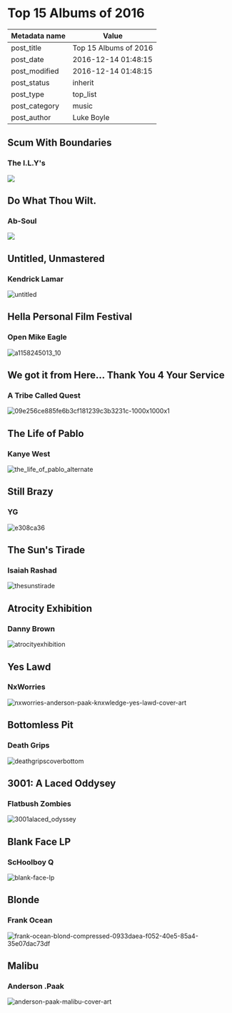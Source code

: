 # Top 15 Albums of 2016

| Metadata name | Value                 |
| ------------- | --------------------- |
| post_title    | Top 15 Albums of 2016 |
| post_date     | 2016-12-14 01:48:15   |
| post_modified | 2016-12-14 01:48:15   |
| post_status   | inherit               |
| post_type     | top_list              |
| post_category | music                 |
| post_author   | Luke Boyle            |

## Scum With Boundaries

### The I.L.Y's

![](/blog-posts/images/scum-with-boundaries.jpg)

## Do What Thou Wilt.

### Ab-Soul

![](/blog-posts/images/dwtw.jpg)

## Untitled, Unmastered

### Kendrick Lamar

![untitled](/blog-posts/images/untitled.jpg)

## Hella Personal Film Festival

### Open Mike Eagle

![a1158245013_10](/blog-posts/images/hella-personal.jpg)

## We got it from Here... Thank You 4 Your Service

### A Tribe Called Quest

![09e256ce885fe6b3cf181239c3b3231c-1000x1000x1](/blog-posts/images/atcq.png)

## The Life of Pablo

### Kanye West

![the_life_of_pablo_alternate](/blog-posts/images/tlop.jpeg)

## Still Brazy

### YG

![e308ca36](/blog-posts/images/still-brazy.jpg)

## The Sun's Tirade

### Isaiah Rashad

![thesunstirade](/blog-posts/images/tirade.jpg)

## Atrocity Exhibition

### Danny Brown

![atrocityexhibition](/blog-posts/images/atrocity.jpg)

## Yes Lawd

### NxWorries

![nxworries-anderson-paak-knxwledge-yes-lawd-cover-art](/blog-posts/images/yes-lawd.jpg)

## Bottomless Pit

### Death Grips

![deathgripscoverbottom](/blog-posts/images/bottomless.jpg)

## 3001: A Laced Oddysey

### Flatbush Zombies

![3001alaced_odyssey](/blog-posts/images/laced-odyssey.jpg)

## Blank Face LP

### ScHoolboy Q

![blank-face-lp](/blog-posts/images/blank-face.jpg)

## Blonde

### Frank Ocean

![frank-ocean-blond-compressed-0933daea-f052-40e5-85a4-35e07dac73df](/blog-posts/images/blonde.jpg)

## Malibu

### Anderson .Paak

![anderson-paak-malibu-cover-art](/blog-posts/images/malibu.jpeg)
